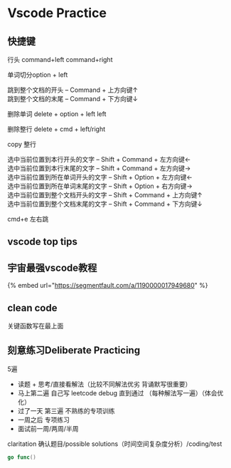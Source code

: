# Vscode Practice

## 快捷键

行头 command+left command+right

单词切分option + left

跳到整个文档的开头 – Command + 上方向键↑  
跳到整个文档的末尾 – Command + 下方向键↓

删除单词 delete + option + left   left

删除整行 delete + cmd + left/right

copy 整行 

选中当前位置到本行开头的文字 – Shift + Command + 左方向键←  
选中当前位置到本行末尾的文字 – Shift + Command + 左方向键→  
选中当前位置到所在单词开头的文字 – Shift + Option + 左方向键←  
选中当前位置到所在单词末尾的文字 – Shift + Option + 右方向键→  
选中当前位置到整个文档开头的文字 – Shift + Command + 上方向键↑  
选中当前位置到整个文档末尾的文字 – Shift + Command + 下方向键↓  


cmd+e 左右跳

## vscode top tips

## 宇宙最强vscode教程

{% embed url="https://segmentfault.com/a/1190000017949680" %}

## clean code

关键函数写在最上面



## 刻意练习Deliberate Practicing

5遍

* 读题 + 思考/直接看解法（比较不同解法优劣 背诵默写很重要）
* 马上第二遍 自己写 leetcode debug 直到通过 （每种解法写一遍）（体会优化）
* 过了一天 第三遍 不熟练的专项训练
* 一周之后 专项练习
* 面试前一周/两周/半周

claritation 确认题目/possible solutions（时间空间复杂度分析）/coding/test

```go
go func()
```





